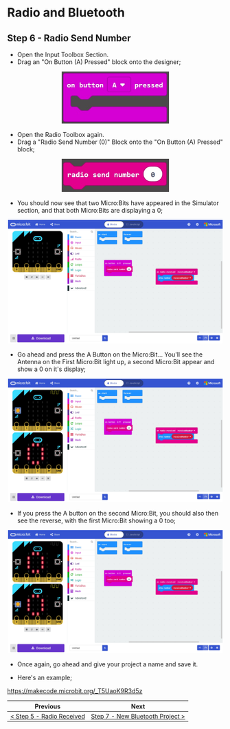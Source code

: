 # Radio and Bluetooth #

## Step 6 - Radio Send Number ##

- Open the Input Toolbox Section.
- Drag an "On Button (A) Pressed" block onto the designer;

<p align="center">
    <img src="images/6-on-button-a-pressed-block.jpg" width="250px" >
</p>

- Open the Radio Toolbox again.
- Drag a "Radio Send Number (0)" Block onto the "On Button (A) Pressed" block;

<p align="center">
    <img src="images/6-radio-send-number-block.jpg" width="250px" >
</p>

- You should now see that two Micro:Bits have appeared in the Simulator section, and that both Micro:Bits are displaying a 0; 

<p align="center">
    <img src="images/6-radio-send-number-block-placed.jpg" width="500px" >
</p>

- Go ahead and press the A Button on the Micro:Bit... You'll see the Antenna on the First Micro:Bit light up, a second Micro:Bit appear and show a 0 on it's display;

<p align="center">
    <img src="images/6-button-a-pressed.jpg" width="500px" >
</p>

- If you press the A button on the second Micro:Bit, you should also then see the reverse, with the first Micro:Bit showing a 0 too;

<p align="center">
    <img src="images/6-button-a-pressed-2.jpg" width="500px" >
</p>

- Once again, go ahead and give your project a name and save it.

- Here's an example;

https://makecode.microbit.org/_T5UaoK9R3d5z

| Previous | Next |
| -------- | ---- |
| [< Step 5 - Radio Received](5-radio-received.md) | [Step 7 - New Bluetooth Project >](7-new-project-bluetooth.md) |